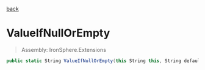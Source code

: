 ﻿

[back](/IronSphere.Extensions/types/StringExtension)

# ValueIfNullOrEmpty

> Assembly: IronSphere.Extensions

```csharp
public static String ValueIfNullOrEmpty(this String this, String defaultValue)
```



 